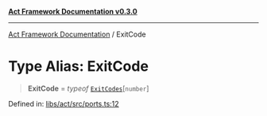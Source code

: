 [**Act Framework Documentation v0.3.0**](../README.md)

***

[Act Framework Documentation](../globals.md) / ExitCode

# Type Alias: ExitCode

> **ExitCode** = *typeof* [`ExitCodes`](../variables/ExitCodes.md)\[`number`\]

Defined in: [libs/act/src/ports.ts:12](https://github.com/Rotorsoft/act-root/blob/ecf1ab2f895c5bdf2d70db49738046df56c78030/libs/act/src/ports.ts#L12)
